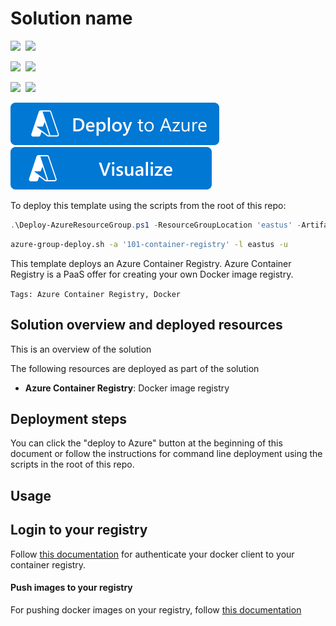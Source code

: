 # Solution name

<IMG SRC="https://azurequickstartsservice.blob.core.windows.net/badges/101-container-registry/PublicLastTestDate.svg" />&nbsp;
<IMG SRC="https://azurequickstartsservice.blob.core.windows.net/badges/101-container-registry/PublicDeployment.svg" />&nbsp;

<IMG SRC="https://azurequickstartsservice.blob.core.windows.net/badges/101-container-registry/FairfaxLastTestDate.svg" />&nbsp;
<IMG SRC="https://azurequickstartsservice.blob.core.windows.net/badges/101-container-registry/FairfaxDeployment.svg" />&nbsp;

<IMG SRC="https://azurequickstartsservice.blob.core.windows.net/badges/101-container-registry/BestPracticeResult.svg" />&nbsp;
<IMG SRC="https://azurequickstartsservice.blob.core.windows.net/badges/101-container-registry/CredScanResult.svg" />&nbsp;

<a href="https://portal.azure.com/#create/Microsoft.Template/uri/https%3A%2F%2Fraw.githubusercontent.com%2FAzure%2Fazure-quickstart-templates%2Fmaster%2F101-container-registry%2Fazuredeploy.json" target="_blank">
<img src="https://raw.githubusercontent.com/Azure/azure-quickstart-templates/master/1-CONTRIBUTION-GUIDE/images/deploytoazure.svg"/>
</a>
<a href="http://armviz.io/#/?load=https%3A%2F%2Fraw.githubusercontent.com%2FAzure%2Fazure-quickstart-templates%2Fmaster%2F101-container-registry%2Fazuredeploy.json" target="_blank">
<img src="https://raw.githubusercontent.com/Azure/azure-quickstart-templates/master/1-CONTRIBUTION-GUIDE/images/visualizebutton.svg"/>
</a>

To deploy this template using the scripts from the root of this repo:

```PowerShell
.\Deploy-AzureResourceGroup.ps1 -ResourceGroupLocation 'eastus' -ArtifactsStagingDirectory '101-container-registry'
```
```bash
azure-group-deploy.sh -a '101-container-registry' -l eastus -u
```

This template deploys an Azure Container Registry. Azure Container Registry is a PaaS offer for creating your own Docker image registry.

`Tags: Azure Container Registry, Docker`

## Solution overview and deployed resources

This is an overview of the solution

The following resources are deployed as part of the solution

+ **Azure Container Registry**: Docker image registry

## Deployment steps

You can click the "deploy to Azure" button at the beginning of this document or follow the instructions for command line deployment using the scripts in the root of this repo.

## Usage

## Login to your registry

Follow [this documentation](https://docs.microsoft.com/en-us/azure/container-registry/container-registry-authentication) for authenticate your docker client to your container registry.

#### Push images to your registry

For pushing docker images on your registry, follow [this documentation](https://docs.microsoft.com/en-us/azure/container-registry/container-registry-get-started-docker-cli)


